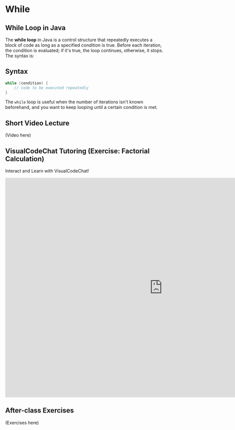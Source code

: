 # While

## While Loop in Java

The **while loop** in Java is a control structure that repeatedly executes a block of code as long as a specified condition is true. Before each iteration, the condition is evaluated; if it's true, the loop continues, otherwise, it stops. The syntax is:

## Syntax

```java
while (condition) {
    // code to be executed repeatedly
}
```

The `while` loop is useful when the number of iterations isn't known beforehand, and you want to keep looping until a certain condition is met.

## Short Video Lecture
(Video here)

## VisualCodeChat Tutoring  (Exercise: Factorial Calculation)
Interact and Learn with VisualCodeChat!

<iframe src="https://www.vizai.site/#/new-chat?mask=100007" width="1000" height="700" frameborder="0"></iframe>

## After-class Exercises
(Exercises here)